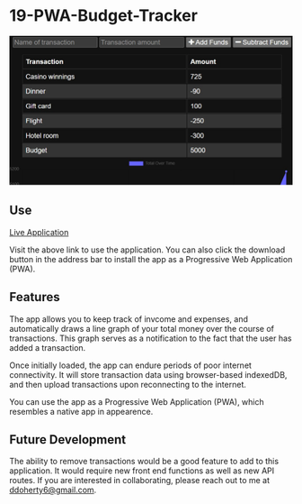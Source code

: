 # 19-PWA-Budget-Tracker

![screenshot of application](./assets/screenshot.jpg)

## Use

[Live Application](https://mighty-crag-64966.herokuapp.com/)

Visit the above link to use the application. You can also click the download button in the address bar to install the app as a Progressive Web Application (PWA).

## Features

The app allows you to keep track of invcome and expenses, and automatically draws a line graph of your total money over the course of transactions. This graph serves as a notification to the fact that the user has added a transaction.

Once initially loaded, the app can endure periods of poor internet connectivity. It will store transaction data using browser-based indexedDB, and then upload transactions upon reconnecting to the internet.

You can use the app as a Progressive Web Application (PWA), which resembles a native app in appearence.

## Future Development

The ability to remove transactions would be a good feature to add to this application. It would require new front end functions as well as new API routes. If you are interested in collaborating, please reach out to me at ddoherty6@gmail.com.